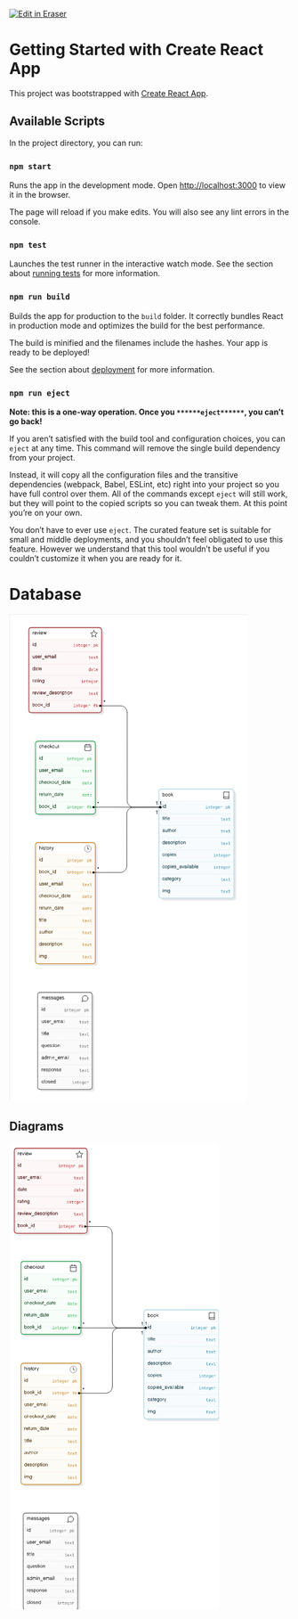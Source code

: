 <p><a target="_blank" href="https://app.eraser.io/workspace/yu6CBue8k9oVM03SVIdM" id="edit-in-eraser-github-link"><img alt="Edit in Eraser" src="https://firebasestorage.googleapis.com/v0/b/second-petal-295822.appspot.com/o/images%2Fgithub%2FOpen%20in%20Eraser.svg?alt=media&amp;token=968381c8-a7e7-472a-8ed6-4a6626da5501"></a></p>

# Getting Started with Create React App
This project was bootstrapped with [﻿Create React App](https://github.com/facebook/create-react-app).

## Available Scripts
In the project directory, you can run:

### `npm start` 
Runs the app in the development mode.
Open [﻿http://localhost:3000](http://localhost:3000/) to view it in the browser.

The page will reload if you make edits.
You will also see any lint errors in the console.

### `npm test` 
Launches the test runner in the interactive watch mode.
See the section about [﻿running tests](https://facebook.github.io/create-react-app/docs/running-tests) for more information.

### `npm run build` 
Builds the app for production to the `build` folder.
It correctly bundles React in production mode and optimizes the build for the best performance.

The build is minified and the filenames include the hashes.
Your app is ready to be deployed!

See the section about [﻿deployment](https://facebook.github.io/create-react-app/docs/deployment) for more information.

### `npm run eject` 
**Note: this is a one-way operation. Once you **`******eject******`**, you can’t go back!**

If you aren’t satisfied with the build tool and configuration choices, you can `eject` at any time. This command will remove the single build dependency from your project.

Instead, it will copy all the configuration files and the transitive dependencies (webpack, Babel, ESLint, etc) right into your project so you have full control over them. All of the commands except `eject` will still work, but they will point to the copied scripts so you can tweak them. At this point you’re on your own.

You don’t have to ever use `eject`. The curated feature set is suitable for small and middle deployments, and you shouldn’t feel obligated to use this feature. However we understand that this tool wouldn’t be useful if you couldn’t customize it when you are ready for it.

# Database
![Database Architecture in MySQL](/.eraser/yu6CBue8k9oVM03SVIdM___6tTMm8hNJNYSayILsW9GAaGAkTX2___---figure---vMC6qsAckwQb_StFGq_Of---figure---i5wFxB5kAnCVGoh9aZcQ0A.png "Database Architecture in MySQL")




<!-- eraser-additional-content -->
## Diagrams
<!-- eraser-additional-files -->
<a href="/README-text-1.eraserdiagram" data-element-id="FsZ0C0CrJsVY_6gr0yAjH"><img src="/.eraser/yu6CBue8k9oVM03SVIdM___6tTMm8hNJNYSayILsW9GAaGAkTX2___---diagram----168963c3ee8ef3c8b10f9c7ecd6eb12b-text.png" alt="" data-element-id="FsZ0C0CrJsVY_6gr0yAjH" /></a>
<!-- end-eraser-additional-files -->
<!-- end-eraser-additional-content -->
<!--- Eraser file: https://app.eraser.io/workspace/yu6CBue8k9oVM03SVIdM --->